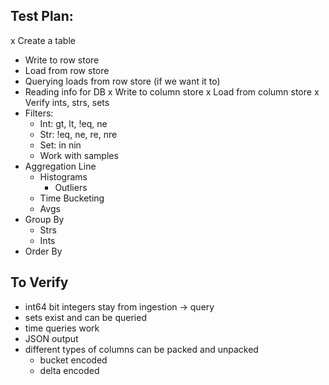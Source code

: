 Test Plan:
----------

  x Create a table
  * Write to row store
  * Load from row store
  * Querying loads from row store (if we want it to)
  * Reading info for DB
  x Write to column store
  x Load from column store
    x Verify ints, strs, sets
  * Filters:
    * Int: gt, lt, !eq, ne
    * Str: !eq, ne, re, nre
    * Set: in nin
    * Work with samples
  * Aggregation Line
    * Histograms
      * Outliers
    * Time Bucketing
    * Avgs
  * Group By
    * Strs
    * Ints
  * Order By
    
    
To Verify
---------


  * int64 bit integers stay from ingestion -> query
  * sets exist and can be queried
  * time queries work
  * JSON output
  * different types of columns can be packed and unpacked
    * bucket encoded
    * delta encoded
